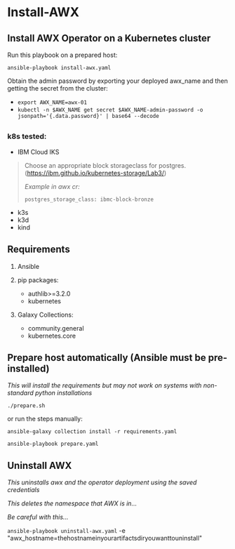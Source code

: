 # Install-AWX

## Install AWX Operator on a Kubernetes cluster

Run this playbook on a prepared host:

`ansible-playbook install-awx.yaml`

Obtain the admin password by exporting your deployed awx_name and then getting the secret from the cluster:
- `export AWX_NAME=awx-01`
- `kubectl -n $AWX_NAME get secret $AWX_NAME-admin-password -o jsonpath='{.data.password}' | base64 --decode`

##

### k8s tested:
- IBM Cloud IKS
> Choose an appropriate block storageclass for postgres. (https://ibm.github.io/kubernetes-storage/Lab3/)
>
> _Example in awx cr:_
>
>  `postgres_storage_class: ibmc-block-bronze`
- k3s
- k3d
- kind

## Requirements
1. Ansible
2. pip packages: 
    - authlib>=3.2.0
    - kubernetes
    
3. Galaxy Collections:
    - community.general 
    - kubernetes.core

## Prepare host automatically (Ansible must be pre-installed)
_This will install the requirements but may not work on systems with non-standard python installations_

`./prepare.sh`

or run the steps manually:

```
ansible-galaxy collection install -r requirements.yaml

ansible-playbook prepare.yaml
```

## Uninstall AWX

*This uninstalls awx and the operator deployment using the saved credentials*

*This deletes the namespace that AWX is in...*

*Be careful with this...*

`ansible-playbook uninstall-awx.yaml` -e "awx_hostname=thehostnameinyourartifactsdiryouwanttouninstall"
